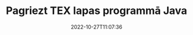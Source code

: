 ---
############################# Static ############################
layout: "auto-gen-merger"
date: 2022-10-27T11:07:36
draft: false
otherformats: pdf xps epub

############################# Head ############################
head_title: "Pagriezt TEX lapas Java — pagriezt 90, 180, 270 leņķī"
head_description: "Pagrieziet noteiktas vai visas TEX faila dokumenta lapas 90, 180, 270 leņķī, izmantojot dokumentu apvienošanas API."

############################# Header ############################
title: "Pagriezt TEX lapas programmā Java"
description: "Pagrieziet TEX lapas ar dažām Java koda rindām."
bg_image: "https://cms.admin.containerize.com/templates/aspose/App_Themes/V3/images/bg/header1.png"
bg_overlay: false
button:
    enable: true
    icon: "fas fa-arrow-down"
    label: "Lejupielādēt bezmaksas izmēģinājuma versiju"
    link: "https://downloads.groupdocs.com/merger/java"

############################# SubMenu ############################
submenu:
    enable: true

    left:
        img_alt: "GroupDocs.Merger for Java"
        image: "https://cms.admin.containerize.com/templates/groupdocs/images/product-logos/90x90-noborder/groupdocs-merger-java.png"
        product: "GroupDocs.Merger"
        platform: "Java"

    middle:
        button:

            # button loop
            - link: "https://apireference.groupdocs.com/merger/java"
              text: "API atsauce"

            # button loop
            - link: "https://github.com/groupdocs-merger"
              text: "Kodu piemēri"

            # button loop
            - link: "https://products.groupdocs.app/merger/family"
              text: "Tiešraides demonstrācijas"

            # button loop
            - link: "https://purchase.groupdocs.com/pricing/merger/java"
              text: "Cenu noteikšana"

    right:
        link_download: "https://downloads.groupdocs.com/merger"
        link_learn: "https://docs.groupdocs.com/merger/java"
        link_buy: "https://purchase.groupdocs.com"

############################# About ############################
about:
    enable: true
    title: "Par GroupDocs.Merger for Java API"
    content: |
        [GroupDocs.Merger for Java](/lv/merger/java/) piedāvā vienkāršu risinājumu, lai droši apvienotu un sadalītu dažādus dokumentu formātus, tostarp PDF, Microsoft Office (Word, Excel, PowerPoint). , OneNote), OpenDocument, HTML, attēli un daudzas citas Java lietojumprogrammās. Pievienojot tikai dažas koda rindiņas, veiciet vairākas dokumenta darbības, piemēram, pārvietojiet, noņemiet, pagrieziet, apmainiet, izvelciet vai mainiet lappušu orientāciju dokumentos. Dokumentu apvienošanas API atbalsta arī dokumentu lapu priekšskatīšanu kā attēlu, lai analizētu dokumenta struktūru, formatējumu un lapas saturu.
        
        GroupDocs.Merger API ir pareizā izvēle korporatīvajiem risinājumiem, kuriem nepieciešamas failu lapu rotācijas funkcijas. Šīs API tiek labi atbalstītas visās lielākajās operētājsistēmās un platformās, tostarp J2SE 7.0 (1.7), J2SE 8.0 (1.8), Java 10.

############################# Steps ############################
steps:
    enable: true
    title_left: "Pagriezt TEX faila lapas pakalpojumā Java"
    content_left: |
        [GroupDocs.Merger for Java](/lv/merger/java/) ļauj Java izstrādātājiem viegli pagriezt dažas konkrētas vai visas lapas TEX failā ar 90 , 180 vai 270 griešanās leņķis, veicot dažas vienkāršas darbības.
        
        * Inicializējiet **RotateOptions** ar vēlamo pagriešanas leņķi un lappušu numuriem.
        * Izveidojiet jaunu **Merger** gadījumu un norādiet avota dokumenta ceļu kā konstruktora parametru.
        * Izsauciet **rotatePages** un nododiet objektam **RotateOptions**.
        * Izsauciet **save** un norādiet faila ceļu, lai saglabātu iegūto dokumentu.

    title_right: "Sistēmas prasības"
    content_right: |
        GroupDocs.Merger for Java API tiek atbalstītas visās lielākajās platformās un operētājsistēmās. Pirms tālāk norādītā koda izpildes, lūdzu, pārliecinieties, vai jūsu sistēmā ir instalēti šādi priekšnosacījumi.

        * Operētājsistēmas: Microsoft Windows, Linux, MacOS
        * Izstrādes vides: NetBeans, IntelliJ IDEA, Eclipse
        * Ietvari: J2SE 7.0 (1.7), J2SE 8.0 (1.8), Java 10
        * Lejupielādējiet jaunāko GroupDocs.Merger for Java versiju no [Maven](https://repository.groupdocs.com/webapp/#/artifacts/browse/tree/General/repo/com/groupdocs/groupdocs-merger)
         
    code: |
     {{% merger/additional-styles %}}
     {{< merger/code-merger title="Kā pagriezt TEX faila lapas, izmantojot Java piemēra kodu">}}

        ```java    
        // Pagrieziet TEX faila lapas, izmantojot GroupDocs.Merger API
        // Inicializējiet RotateOptions klasi, lai norādītu pagriešanas leņķi un pagriežamo lappušu numurus
        RotateOptions rotateOptions = new RotateOptions(RotateMode.Rotate180, new int[] { 2, 3 });

        // Izveidot saplūšanu, ievadot TEX dokumentu
        Merger merger = new Merger("input.tex");

        // Izsauciet metodi rotatePages un nododiet tai RotateOptions objektu
        merger.rotatePages(rotateOptions);
    
        // Izsauciet saglabāšanas metodi un nododiet vajadzīgo faila ceļu, lai saglabātu izvaddokumentu
        merger.save("output.tex");
        ```
     {{< /merger/code-merger >}}

############################# Demos ############################
demos:
    enable: true
    title: "Tiešraides demonstrācijas — pagrieziet TEX failu lapas tiešsaistē"
    content: |
       Pagrieziet TEX faila lapas tūlīt, apmeklējot vietni [GroupDocs.Merger Live Demos](https://products.groupdocs.app/splitter/rotate-pages/tex).
       Tiešraides demonstrācijai ir šādas priekšrocības.
        
############################# About Formats ############################
about_formats:
    enable: true

############################# More Formats ############################
more_formats:
    enable: true
    title: "Pagriezt citu dokumentu formātu lapas"
    content: |
        Java dokumentē apvienošanas un sadalīšanas API failu formātiem un attēliem. Pagrieziet dažus populāros failu formātus, kā norādīts tālāk.

############################# Back to top ###############################
back_to_top:
    enable: true
---
